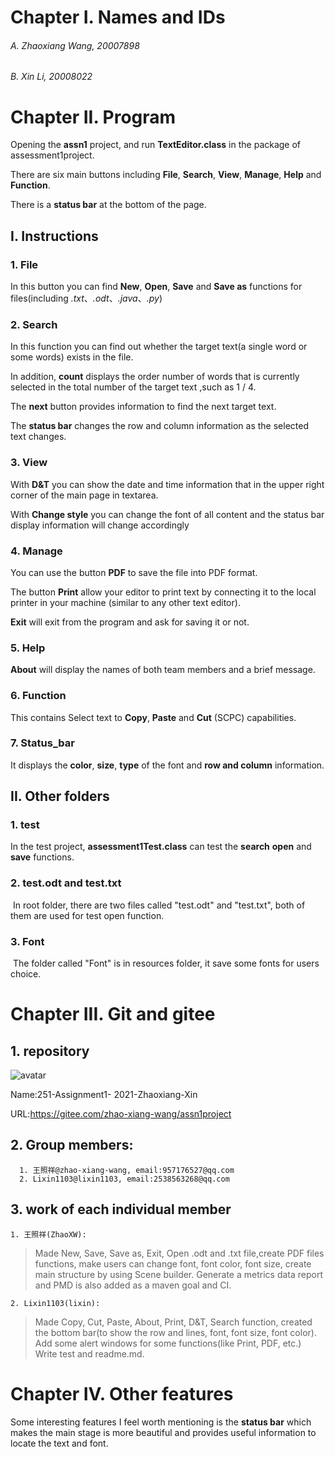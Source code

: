 # Chapter I. Names and IDs

###### A. Zhaoxiang Wang, 20007898

###### B. Xin Li, 20008022

# Chapter II. Program
   Opening the **assn1** project, and run **TextEditor.class** in the package of assessment1project. 

   There are six main buttons including **File**, **Search**, **View**, **Manage**, **Help** and **Function**.

   There is a **status bar** at the bottom of the page.
## I. Instructions
### 1. File
   In this button you can find **New**, **Open**, **Save** and **Save as** functions for files(including _.txt_、_.odt_、_.java_、_.py_)
### 2. Search
   In this function you can find out whether the target text(a single word or some words) exists in the file.

   In addition, **count** displays the order number of words that is currently selected in the total number of the target text ,such as 1 / 4.

   The **next** button provides information to find the next target text.

   The **status bar** changes the row and column information as the selected text changes.
### 3. View
   With **D&T** you can show the date and time information that in the upper right corner of the main page in textarea.

   With **Change style** you can change the font of all content and the status bar display information will change accordingly
### 4. Manage
   You can use the button **PDF** to save the file into PDF format.

   The button **Print** allow your editor to print text by connecting it to the local printer in your machine (similar to any other text editor).

   **Exit** will exit from the program and ask for saving it or not.
### 5. Help
   **About** will display the names of both team members and a brief message.
### 6. Function
   This contains Select text to **Copy**, **Paste** and **Cut** (SCPC) capabilities.
### 7. Status_bar
   It displays the **color**, **size**, **type** of the font and **row and column** information.
## II. Other folders
### 1. test
   In the test project, **assessment1Test.class** can test the **search** **open** and **save** functions.
### 2. test.odt and test.txt

​	In root folder, there are two files called "test.odt" and "test.txt", both of them are used for test open function.

### 3. Font

​	The folder called "Font" is in resources folder, it save some fonts for users choice.

# Chapter III. Git and gitee
   ## 1. repository
   ![avatar](https://gitee.com/static/images/logo-black.svg?t=158106664)

   Name:251-Assignment1- 2021-Zhaoxiang-Xin    

   URL:https://gitee.com/zhao-xiang-wang/assn1project

   ## 2. Group members:
      1. 王照祥@zhao-xiang-wang, email:957176527@qq.com
      2. Lixin1103@lixin1103, email:2538563268@qq.com
   ## 3. work of each individual member

 	1. 王照祥(ZhaoXW):

> Made New, Save, Save as, Exit, Open .odt and .txt file,create PDF files functions, make users can change font, font color, font size, create main structure by using Scene builder. Generate a metrics data report and PMD is also added as a maven goal and CI. 


	2. Lixin1103(lixin):

> Made Copy, Cut, Paste, About, Print, D&T, Search function, created the bottom bar(to show the row and lines, font, font size, font color). Add some alert windows for some functions(like Print, PDF, etc.) Write test and readme.md.

# Chapter IV. Other features
   Some interesting features I feel worth mentioning is the **status bar** which makes the main stage is more beautiful and 
   provides useful information to locate the text and font.
